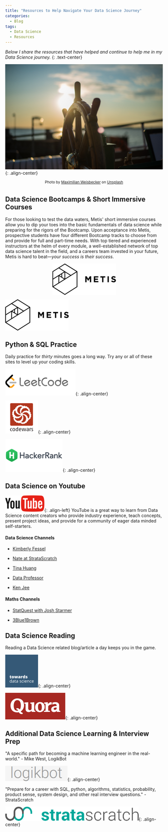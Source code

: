 ```yaml
---
title: "Resources to Help Navigate Your Data Science Journey"
categories:
  - Blog
tags:
  - Data Science
  - Resources
---
```

*Below I share the resources that have helped and continue to help me in my Data Science journey.*
{: .text-center}

![image-center](/assets/images/jump_start/sailing.jpg){: .align-center}
<center><sup>Photo by <a href="https://unsplash.com/@maxweisbecker?utm_source=unsplash&utm_medium=referral&utm_content=creditCopyText">Maximilian Weisbecker</a> on <a href="https://unsplash.com/?utm_source=unsplash&utm_medium=referral&utm_content=creditCopyText">Unsplash</a></sup></center>  

## Data Science Bootcamps & Short Immersive Courses  

For those looking to test the data waters, Metis' short immersive courses allow you to dip your toes into the basic fundamentals of data science while preparing for the rigors of the Bootcamp. Upon acceptance into Metis, prospective students have four different Bootcamp tracks to choose from and provide for full and part-time needs. With top tiered and experienced instructors at the helm of every module, a well-established network of top data science talent in the field, and a careers team invested in your future, Metis is hard to beat—*your success is their success*.  

<p align="center">
<a href="https://www.thisismetis.com/">
    <img align='center' src="/assets/images/metis.png">
</a>
</p>  

[<img src="/assets/images/metis.png">](https://www.thisismetis.com/)  

## Python & SQL Practice  

Daily practice for *thirty* minutes goes a long way. Try any or all of these sites to level up your coding skills.

[<img src="/assets/images/jump_start/leetcode.png">](https://leetcode.com/){: .align-center}  

[<img src="/assets/images/jump_start/codewars.png">](https://www.codewars.com/){: .align-center}  

[<img src="/assets/images/jump_start/hackerrank.png">](https://www.hackerrank.com/){: .align-center}  

## Data Science on Youtube

![image-left](/assets/images/jump_start/youtube.png){: .align-left} YouTube is a great way to learn from Data Science content creators who provide industry experience, teach concepts, present project ideas, and provide for a community of eager data minded self-starters. 

#### Data Science Channels 

- [Kimberly Fessel](https://www.youtube.com/c/kimberlyfessel)

- [Nate at StrataScratch](https://www.youtube.com/channel/UCW8Ews7tdKKkBT6GdtQaXvQ)

- [Tina Huang](https://www.youtube.com/c/TinaHuang1)

- [Data Professor](https://www.youtube.com/c/DataProfessor)

- [Ken Jee](https://www.youtube.com/c/KenJee1) 

#### Maths Channels 

- [StatQuest with Josh Starmer](https://www.youtube.com/c/joshstarmer)

- [3Blue1Brown](https://www.youtube.com/c/3blue1brown)  

## Data Science Reading  

Reading a Data Science related blog/article a day keeps you in the game.  

[<img src="/assets/images/jump_start/tds.png">](https://towardsdatascience.com/){: .align-center}  

[<img src="/assets/images/jump_start/quora.png">](https://www.quora.com/){: .align-center}  

## Additional Data Science Learning & Interview Prep  

"A specific path for becoming a machine learning engineer in the real-world." - Mike West, LogikBot  

[<img src="/assets/images/jump_start/logikbot.png">](https://www.logikbot.com/){: .align-center}  

"Prepare for a career with SQL, python, algorithms, statistics, probability, product sense, system design, and other real interview questions." - StrataScratch  

[<img src="/assets/images/jump_start/stratascratch.png">](https://www.stratascratch.com/){: .align-center}  

